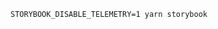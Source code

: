 ```shell renderer="common" language="js" tabTitle="env-var"
STORYBOOK_DISABLE_TELEMETRY=1 yarn storybook
```

